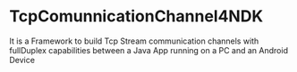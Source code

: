 TcpComunnicationChannel4NDK
===========================

It is a Framework to build Tcp Stream communication channels  with fullDuplex capabilities between a Java App running on a PC  and an Android Device
